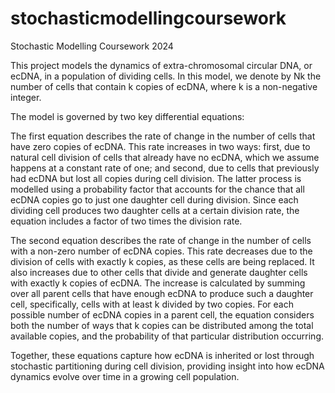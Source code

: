 # stochasticmodellingcoursework
Stochastic Modelling Coursework 2024

This project models the dynamics of extra-chromosomal circular DNA, or ecDNA, in a population of dividing cells. In this model, we denote by Nk the number of cells that contain k copies of ecDNA, where k is a non-negative integer.

The model is governed by two key differential equations:

The first equation describes the rate of change in the number of cells that have zero copies of ecDNA. This rate increases in two ways: first, due to natural cell division of cells that already have no ecDNA, which we assume happens at a constant rate of one; and second, due to cells that previously had ecDNA but lost all copies during cell division. The latter process is modelled using a probability factor that accounts for the chance that all ecDNA copies go to just one daughter cell during division. Since each dividing cell produces two daughter cells at a certain division rate, the equation includes a factor of two times the division rate.

The second equation describes the rate of change in the number of cells with a non-zero number of ecDNA copies. This rate decreases due to the division of cells with exactly k copies, as these cells are being replaced. It also increases due to other cells that divide and generate daughter cells with exactly k copies of ecDNA. The increase is calculated by summing over all parent cells that have enough ecDNA to produce such a daughter cell, specifically, cells with at least k divided by two copies. For each possible number of ecDNA copies in a parent cell, the equation considers both the number of ways that k copies can be distributed among the total available copies, and the probability of that particular distribution occurring.

Together, these equations capture how ecDNA is inherited or lost through stochastic partitioning during cell division, providing insight into how ecDNA dynamics evolve over time in a growing cell population.

